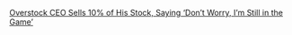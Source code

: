[Overstock CEO Sells 10% of His Stock, Saying ‘Don’t Worry, I’m Still in the Game’](https://cointelegraph.com/news/overstock-ceo-sells-10-of-his-stock-saying-dont-worry-im-still-in-the-game)